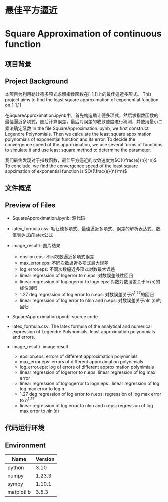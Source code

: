 # 最佳平方逼近
# Square Approximation of continuous function

## 项目背景
## Project Background

本项目为利用勒让德多项式求解指数函数在[-1,1]上的最佳逼近多项式。
This project aims to find the least square approximation of exponential function on [-1,1]

在SquareApproximation.ipynb中，首先构造勒让德多项式，然后求指数函数的最佳逼近多项式，随后计算误差，最后对误差的收敛速度进行猜测，并使用最小二乘法确定系数
In the file SquareApproximation.ipynb, we first construct Legendre Polynomials. Then we calculate the least square appximation polynomials of exponential function and its error. To decide the convergence speed of the approximation, we use several forms of functions to simulate it and use least square method to determine the parameter.

我们最终发现对于指数函数，最佳平方逼近的收敛速度为$O((\frac{e}{n})^n)$
To conclude, we find the convergence speed of the least square appximation of exponential function is $O((\frac{e}{n})^n)$

## 文件概览
## Preview of Files

* SquareApproximation.ipynb: 源代码
* latex_formula.csv: 勒让德多项式、最佳逼近多项式、误差的解析表达式、数值表达式的latex公式
* image_result/: 图片结果
    * epsilon.eps: 不同次数逼近多项式误差
    * max_error.eps: 不同次数逼近多项式最大误差
    * log_error.eps: 不同次数逼近多项式对数最大误差
    * linear regression of logerror to n.eps: 对数误差线性回归
    * linear regression of loglogerror to logn.eps: 对数对数误差关于$\ln(n)$的线性回归
    * 1.27 deg regression of log error to n.eps: 对数误差关于$n^1.27$的回归
    * linear regression of log error to nlnn and n.eps: 对数误差关于$n\ln(n)$的回归

* SquareApproximation.ipynb: source code
* latex_formula.csv: The latex formula of the analytical and numerical expression of Legendre Polynomials, least appriximation polynomials and errors.
* image_result/: image result
    * epsilon.eps: errors of different approximation polynimials
    * max_error.eps: errors of different approximation polynimials
    * log_error.eps: log of errors of different approximation polynimials
    * linear regression of logerror to n.eps: linear regression of log max error
    * linear regression of loglogerror to logn.eps : linear regression of log log max error to log n
    * 1.27 deg regression of log error to n.eps: regression of log max error to $n^1.27$
    * linear regression of log error to nlnn and n.eps: regression of log max error to $n\ln(n)$

## 代码运行环境
## Environment

| Name | Version |
| ------ | ------ |
|python|3.10|
|numpy|1.23.3|
|sympy|1.10.1|
|matplotlib|3.5.3|
